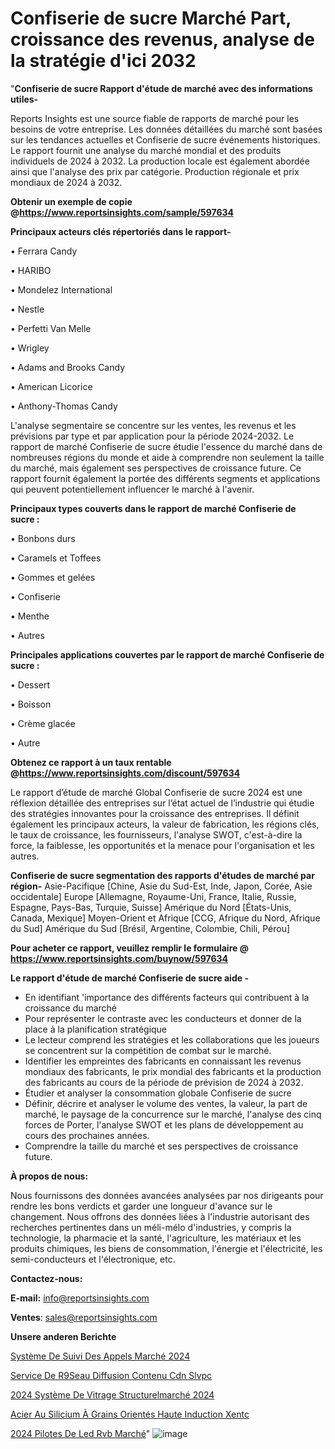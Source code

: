 # Confiserie de sucre Marché Part, croissance des revenus, analyse de la stratégie d'ici 2032

"<strong>Confiserie de sucre Rapport d'étude de marché avec des informations utiles-</strong>

Reports Insights est une source fiable de rapports de marché pour les besoins de votre entreprise. Les données détaillées du marché sont basées sur les tendances actuelles et Confiserie de sucre événements historiques. Le rapport fournit une analyse du marché mondial et des produits individuels de 2024 à 2032. La production locale est également abordée ainsi que l'analyse des prix par catégorie. Production régionale et prix mondiaux de 2024 à 2032.

<strong><b>Obtenir un exemple de copie @</b></strong><a href=https://www.reportsinsights.com/sample/597634><strong><b>https://www.reportsinsights.com/sample/597634</b></strong></a>

<b>Principaux acteurs clés répertoriés dans le rapport-</b>

<b> </b>• Ferrara Candy

• HARIBO

• Mondelez International

• Nestle

• Perfetti Van Melle

• Wrigley

• Adams and Brooks Candy

• American Licorice

• Anthony-Thomas Candy

L'analyse segmentaire se concentre sur les ventes, les revenus et les prévisions par type et par application pour la période 2024-2032. Le rapport de marché Confiserie de sucre étudie l'essence du marché dans de nombreuses régions du monde et aide à comprendre non seulement la taille du marché, mais également ses perspectives de croissance future. Ce rapport fournit également la portée des différents segments et applications qui peuvent potentiellement influencer le marché à l'avenir.

<strong>Principaux types couverts dans le rapport de marché Confiserie de sucre :</strong>

• Bonbons durs

• Caramels et Toffees

• Gommes et gelées

• Confiserie

• Menthe

• Autres

<strong>Principales applications couvertes par le rapport de marché Confiserie de sucre :</strong>

• Dessert

• Boisson

• Crème glacée

• Autre

<strong><b>Obtenez ce rapport à un taux rentable @</b></strong><a href=https://www.reportsinsights.com/discount/597634><strong><b>https://www.reportsinsights.com/discount/597634</b></strong></a>

Le rapport d’étude de marché Global Confiserie de sucre 2024 est une réflexion détaillée des entreprises sur l’état actuel de l’industrie qui étudie des stratégies innovantes pour la croissance des entreprises. Il définit également les principaux acteurs, la valeur de fabrication, les régions clés, le taux de croissance, les fournisseurs, l'analyse SWOT, c'est-à-dire la force, la faiblesse, les opportunités et la menace pour l'organisation et les autres.

<strong>Confiserie de sucre segmentation des rapports d'études de marché par région-</strong>
Asie-Pacifique [Chine, Asie du Sud-Est, Inde, Japon, Corée, Asie occidentale]
Europe [Allemagne, Royaume-Uni, France, Italie, Russie, Espagne, Pays-Bas, Turquie, Suisse]
Amérique du Nord [États-Unis, Canada, Mexique]
Moyen-Orient et Afrique [CCG, Afrique du Nord, Afrique du Sud]
Amérique du Sud [Brésil, Argentine, Colombie, Chili, Pérou]

<strong>Pour acheter ce rapport, veuillez remplir le formulaire @   <a href=https://www.reportsinsights.com/buynow/597634>https://www.reportsinsights.com/buynow/597634</a></strong>

<strong>Le rapport d'étude de marché Confiserie de sucre aide -</strong>
<ul>
  <li>En identifiant 'importance des différents facteurs qui contribuent à la croissance du marché</li>
  <li>Pour représenter le contraste avec les conducteurs et donner de la place à la planification stratégique</li>
  <li>Le lecteur comprend les stratégies et les collaborations que les joueurs se concentrent sur la compétition de combat sur le marché.</li>
  <li>Identifier les empreintes des fabricants en connaissant les revenus mondiaux des fabricants, le prix mondial des fabricants et la production des fabricants au cours de la période de prévision de 2024 à 2032.</li>
  <li>Étudier et analyser la consommation globale Confiserie de sucre</li>
  <li>Définir, décrire et analyser le volume des ventes, la valeur, la part de marché, le paysage de la concurrence sur le marché, l'analyse des cinq forces de Porter, l'analyse SWOT et les plans de développement au cours des prochaines années.</li>
  <li>Comprendre la taille du marché et ses perspectives de croissance future.</li>
</ul>
<strong>À propos de nous:</strong>

Nous fournissons des données avancées analysées par nos dirigeants pour rendre les bons verdicts et garder une longueur d'avance sur le changement. Nous offrons des données liées à l'industrie autorisant des recherches pertinentes dans un méli-mélo d'industries, y compris la technologie, la pharmacie et la santé, l'agriculture, les matériaux et les produits chimiques, les biens de consommation, l'énergie et l'électricité, les semi-conducteurs et l'électronique, etc.

<strong>Contactez-nous:</strong>

<strong>E-mail:</strong> <a href=mailto:info@reportsinsights.com>info@reportsinsights.com</a>

<strong>Ventes</strong>: <a href=mailto:sales@reportsinsights.com>sales@reportsinsights.com</a>

<strong>Unsere anderen Berichte</strong>

<a href=https://www.linkedin.com/pulse/système-de-suivi-des-appels-marché-facteurs-force-xy8wc/>Système De Suivi Des Appels Marché 2024</a>

<a href=https://www.linkedin.com/pulse/service-de-r%C3%A9seau-diffusion-contenu-cdn-slvpc/>Service De R9Seau Diffusion Contenu Cdn Slvpc</a>

<a href=https://www.linkedin.com/pulse/2024-système-de-vitrage-structurelmarché-segmentation-qdb6c/>2024 Système De Vitrage Structurelmarché 2024</a>

<a href=https://www.linkedin.com/pulse/acier-au-silicium-à-grains-orientés-haute-induction-xentc/>Acier Au Silicium À Grains Orientés Haute Induction Xentc</a>

<a href=https://www.linkedin.com/pulse/2024-pilotes-de-led-rvb-march%C3%A9-informations-yh2xc/>2024 Pilotes De Led Rvb Marché</a>"
![image](https://github.com/gayatrid12/RItrends/assets/158473851/d7104fb9-f9ad-4d29-9781-e29f8f6c1a09)
